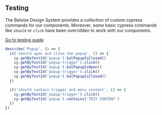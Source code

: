## Testing

The Baloise Design System provides a collection of custom cypress commands for our components. Moreover, some basic cypress commands like `should` or `click` have been overridden to work with our components.

<a class="button is-primary" href="../?path=/docs/development-testing--page">Go to testing guide</a>

<!-- START: human documentation -->

```typescript
describe('Popup', () => {
  it('should open and close the popup', () => {
    cy.getByTestId('popup').balPopupIsClosed()
    cy.getByTestId('popup-trigger').click()
    cy.getByTestId('popup').balPopupIsOpen()
    cy.getByTestId('popup-trigger').click()
    cy.getByTestId('popup').balPopupIsClosed()
  })

  it('should contain trigger and menu content', () => {
    cy.getByTestId('popup-trigger').click()
    cy.getByTestId('popup').contains('TEST CONTENT')
  })
})
```

<!-- END: human documentation -->

